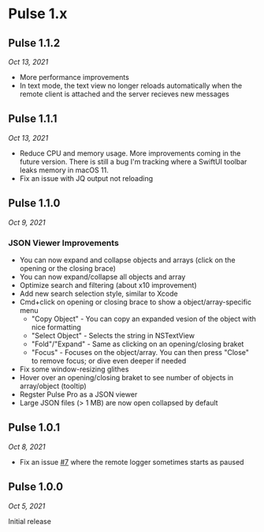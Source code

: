 # Pulse 1.x

## Pulse 1.1.2

*Oct 13, 2021*

- More performance improvements
- In text mode, the text view no longer reloads automatically when the remote client is attached and the server recieves new messages

## Pulse 1.1.1

*Oct 13, 2021*

- Reduce CPU and memory usage. More improvements coming in the future version. There is still a bug I'm tracking where a SwiftUI toolbar leaks memory in macOS 11.
- Fix an issue with JQ output not reloading

## Pulse 1.1.0

*Oct 9, 2021*

### JSON Viewer Improvements

- You can now expand and collapse objects and arrays (click on the opening or the closing brace)
- You can now expand/collapse all objects and array
- Optimize search and filtering (about x10 improvement)
- Add new search selection style, similar to Xcode
- Cmd+click on opening or closing brace to show a object/array-specific menu
	- "Copy Object" - You can copy an expanded vesion of the object with nice formatting
	- "Select Object" - Selects the string in NSTextView
	- "Fold"/"Expand" - Same as clicking on an opening/closing braket
	- "Focus" - Focuses on the object/array. You can then press "Close" to remove focus; or dive even deeper if needed
- Fix some window-resizing glithes
- Hover over an opening/closing braket to see number of objects in array/object (tooltip)
- Regster Pulse Pro as a JSON viewer
- Large JSON files (> 1 MB) are now open collapsed by default

## Pulse 1.0.1

*Oct 8, 2021*

- Fix an issue [#7](https://github.com/kean/PulsePro/issues/7) where the remote logger sometimes starts as paused

## Pulse 1.0.0

*Oct 5, 2021*

Initial release
